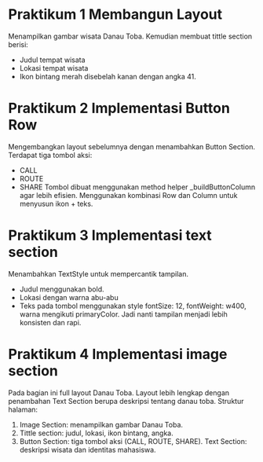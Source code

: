 # Praktikum 1 Membangun Layout 
Menampilkan gambar wisata Danau Toba.
Kemudian membuat tittle section berisi: 
- Judul tempat wisata
- Lokasi tempat wisata
- Ikon bintang merah disebelah kanan dengan angka 41.

# Praktikum 2 Implementasi Button Row
Mengembangkan layout sebelumnya dengan menambahkan Button Section.
Terdapat tiga tombol aksi:
- CALL
- ROUTE
- SHARE
Tombol dibuat menggunakan method helper _buildButtonColumn agar lebih efisien.
Menggunakan kombinasi Row dan Column untuk menyusun ikon + teks.

# Praktikum 3 Implementasi text section
Menambahkan TextStyle untuk mempercantik tampilan.
- Judul menggunakan bold.
- Lokasi dengan warna abu-abu
- Teks pada tombol menggunakan style fontSize: 12, fontWeight: w400, warna mengikuti primaryColor.
Jadi nanti tampilan menjadi lebih konsisten dan rapi.

# Praktikum 4 Implementasi image section
Pada bagian ini full layout Danau Toba.
Layout lebih lengkap dengan penambahan Text Section berupa deskripsi tentang danau toba.
Struktur halaman:
1. Image Section: menampilkan gambar Danau Toba.
2. Tittle section: judul, lokasi, ikon bintang, angka.
3. Button Section: tiga tombol aksi (CALL, ROUTE, SHARE).
Text Section: deskripsi wisata dan identitas mahasiswa.


